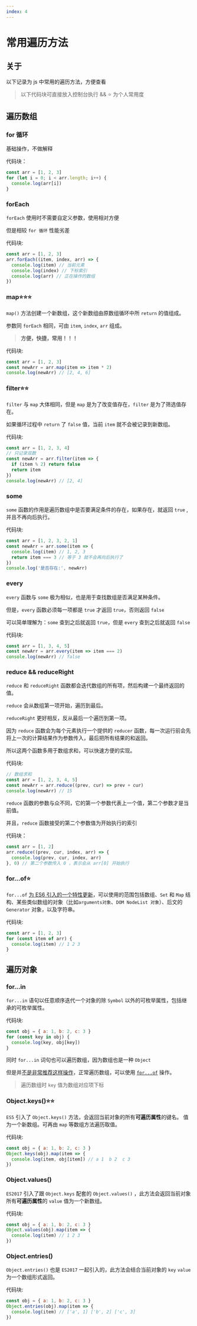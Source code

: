 ```yaml
---
index: 4
---
```


# 常用遍历方法

## 关于

以下记录为 js 中常用的遍历方法，方便查看

> 以下代码块可直接放入控制台执行 && ⭐ 为个人常用度

## 遍历数组

### for 循环

基础操作，不做解释

代码块：

```js
const arr = [1, 2, 3]
for (let i = 0; i < arr.length; i++) {
  console.log(arr[i])
}
```

### forEach

`forEach` 使用时不需要自定义参数，使用相对方便

但是相较 `for 循环` 性能劣差

代码块:

```js
const arr = [1, 2, 3]
arr.forEach((item, index, arr) => {
  console.log(item) // 当前元素
  console.log(index) // 下标索引
  console.log(arr) // 正在操作的数组
})
```

### map⭐⭐⭐

`map()` 方法创建一个新数组，这个新数组由原数组循环中所 `return` 的值组成。

参数同 `forEach` 相同，可由 `item`, `index`, `arr` 组成。

> **方便，快捷，常用！！！**

代码块:

```js
const arr = [1, 2, 3]
const newArr = arr.map(item => item * 2)
console.log(newArr) // [2, 4, 6]
```

### filter⭐⭐

`filter` 与 `map` 大体相同，但是 `map` 是为了改变值存在，`filter` 是为了筛选值存在。

如果循环过程中 `return` 了 `false` 值，当前 `item` 就不会被记录到新数组。

代码块:

```js
const arr = [1, 2, 3, 4]
// 只记录双数
const newArr = arr.filter(item => {
  if (item % 2) return false
  return item
})
console.log(newArr) // [2, 4]
```

### some

`some` 函数的作用是遍历数组中是否要满足条件的存在，如果存在，就返回 `true` ,并且不再向后执行。

代码块:

```js
const arr = [1, 2, 3, 2, 1]
const newArr = arr.some(item => {
  console.log(item) // 1, 2, 3
  return item === 3 // 等于 3 就不会再向后执行了
})
console.log('是否存在:', newArr)
```

### every

`every` 函数与 `some` 极为相似，也是用于查找数组是否满足某种条件。

但是，`every` 函数必须每一项都是 `true` 才返回 `true`，否则返回 `false`

可以简单理解为：`some` 查到之后就返回 `true`，但是 `every` 查到之后就返回 `false`

代码块:

```js
const arr = [1, 3, 4, 5]
const newArr = arr.every(item => item === 2)
console.log(newArr) // false
```

### reduce && reduceRight

`reduce` 和 `reduceRight` 函数都会迭代数组的所有项，然后构建一个最终返回的值。

`reduce` 会从数组第一项开始，遍历到最后。

`reduceRight` 更好相反，反从最后一个遍历到第一项。

因为 `reduce` 函数会为每个元素执行一个提供的 `reducer` 函数，每一次运行前会先将上一次的计算结果作为参数传入，最后把所有结果的和返回。

所以这两个函数多用于数组求和，可以快速方便的实现。

代码块:

```js
// 数组求和
const arr = [1, 2, 3, 4, 5]
const newArr = arr.reduce((prev, cur) => prev + cur)
console.log(newArr) // 15
```

`reduce` 函数的参数与众不同，它的第一个参数代表上一个值，第二个参数才是当前值。

并且，`reduce` 函数接受的第二个参数值为开始执行的索引

代码块：

```js
const arr = [1, 2]
arr.reduce((prev, cur, index, arr) => {
  console.log(prev, cur, index, arr)
}, 0) // 第二个参数传入 0 ，表示会从 arr[0] 开始执行
```

### for...of⭐

`for...of` [为 ES6 引入的一个特性更新](https://es6.ruanyifeng.com/#docs/iterator#for---of-%E5%BE%AA%E7%8E%AF)，可以使用的范围包括数组、`Set` 和 `Map` 结构、某些类似数组的对象（比如`arguments对象`、`DOM NodeList 对象`）、后文的 `Generator` 对象，以及字符串。

代码块:

```js
const arr = [1, 2, 3]
for (const item of arr) {
  console.log(item) // 1 2 3
}
```

## 遍历对象

### for...in

`for...in` 语句以任意顺序迭代一个对象的除 `Symbol` 以外的可枚举属性，包括继承的可枚举属性。

代码块:

```js
const obj = { a: 1, b: 2, c: 3 }
for (const key in obj) {
  console.log(key, obj[key])
}
```

同时 `for...in` 词句也可以遍历数组，因为数组也是一种 `Object`

但是并[不是非常推荐这样操作](https://developer.mozilla.org/zh-CN/docs/Web/JavaScript/Reference/Statements/for...in#%E6%95%B0%E7%BB%84%E8%BF%AD%E4%BB%A3%E5%92%8C_for...in)，正常遍历数组，可以使用 [`for...of`](#for-of) 操作。

> 遍历数组时 `key` 值为数组对应项下标

### Object.keys()⭐⭐

`ES5` 引入了 `Object.keys()` 方法，会返回当前对象的所有**可遍历属性**的键名。 值为一个新数组。可再由 `map` 等数组方法遍历取值。

代码块:

```js
const obj = { a: 1, b: 2, c: 3 }
Object.keys(obj).map(item => {
  console.log(item, obj[item]) // a 1  b 2  c 3
})
```

### Object.values()

`ES2017` 引入了跟 `Object.keys` 配套的 `Object.values()` ，此方法会返回当前对象所有**可遍历属性**的 `value` 值为一个新数组。

代码块:

```js
const obj = { a: 1, b: 2, c: 3 }
Object.values(obj).map(item => {
  console.log(item) // 1 2 3
})
```

### Object.entries()

`Object.entries()` 也是 `ES2017` 一起引入的，此方法会结合当前对象的 `key` `value` 为一个数组形式返回。

代码块:

```js
const obj = { a: 1, b: 2, c: 3 }
Object.entries(obj).map(item => {
  console.log(item) // ['a', 1] ['b', 2] ['c', 3]
})
```
